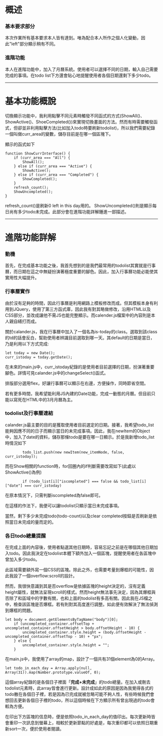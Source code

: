 # 概述
### 基本要求部分
本次作業所有基本要求本人皆有達到。唯為配合本人所作之個人化變動，因此"left"部分顯示稍有不同。
###  進階功能
本人在進階功能中，加入了月曆系統。使用者可以選擇不同的日期，輸入自己需要完成的事項。在todo list下方還會貼心地提醒使用者各個日期還剩下多少todo。
- - - - - - - - - - - -
# 基本功能概說
切換顯示功能中，我利用點擊不同元素時觸發不同函式的方式(ShowAll()、ShowActive()、ShoeCompleted())來實現切換畫面的方法。然而有時需要觸發函式，但卻並非利用點擊方法(比如加入todo時要刷新todolist)，所以我們需要紀錄一個叫做curr_area的變數，儲存目前是在哪一個區塊下。

顯示的函式如下
```
function ShowCurrInterface() {
    if (curr_area === "All") {
        ShowAll();
    } else if (curr_area === "Active") {
        ShowActive();
    } else if (curr_area === "Completed") {
        ShowCompleted();
    }
    refresh_count();
    ShowUncompleted();
}
```
refresh_count()是刷新0 left in this day用的。
ShowUncompleted()則是顯示每日尚有多少todo未完成。此部分會在進階功能詳解鍾進一部描述。
- - -
# 進階功能詳解
### 動機
  首先，在完成基本功能之後，我首先想到的是我們最常用的todolist其實就是行事曆，而日期在這之中無疑扮演著極度重要的腳色。因此，加入行事曆功能必能使其實用性大幅提升。
### 行事曆實作
由於沒有足夠的時間，因此行事曆是利用網路上模板修改而成。但其模板本身有利用到JQuery，使用了第三方函式庫，因此我有對其略做修改，沿用HTML以及CSS部分，並改成讓他不需JS也能完整顯示。而calender.js檔案中的內容則是本人親自繕打而成。

關於calander.js，我在行事曆中加入了一個名為is-today的class。選取到該class的td的話會反白，幫助使用者辨識目前選取到哪一天。其default的日期是當日，乃是利用以下方式完成:
```
let today = new Date();
curr_istoday = today.getDate();
```
在未來的main.js中，curr_istoday紀錄的是使用者目前選擇的日期，扮演著重要腳色。詳情可見calander.js中的changeSelect()函式。

排版部分選用flex，好讓行事曆可以顯示在右邊，方便操作，同時節省空間。

若有更多時間，我希望能利用JS內建的Date功能，完成一動態的月曆。但目前只能以寫死在HTML中的3月月曆為主。

### todolist及行事曆連結
calander.js最主要的目的是獲取使用者目前選定的日期。接著，我希望todo_list能夠因應不同的日子而顯示當日的未完成事項。因此，我在newItem的Object中，加入了date的資料，儲存那條todo是要在哪一日顯示。於是我新增todo_list時情況如下
```
        todo_list.push(new newItem(new_itemNode, false, curr_istoday));
```
而在Show相關的function時，for回圈內的if判斷需要改寫如下(此處以ShowActive()為例)
```
        if (todo_list[i]["iscompleted"] === false && todo_list[i]["date"] === curr_istoday) 
```
在原本情況下，只需判斷iscompleted為false即可。

在這樣的作法下，我便可以讓todolist只顯示當日未完成事項。

當然，剩下多少未完成todo(todo-count)以及clear completed按鈕是否刷新是依照當日未完成的量而定的。
### 各日todo總量提醒
在完成上面的內容後，使用者點選其他日期時，容易忘記之前是在哪個其他日期加入todo。因此我決定在todolist本體下額外加入一個區塊，提醒使用者在各區塊中曾加入多少todo。

此區域需要額外寫一個CSS的區塊。除此之外，也需要考量到爆框的可能性，因此我設了一個overflow:scroll的設計。

然而，我很快意識到其是否overflow是依據區塊的height決定的，沒有定義height屬性，就無法呈現scroll的樣式。然而height無法事先決定，因為其爆框與否除了和區域中的字數有關，也和上面的todolist有多高有關。因此我在JS檔之中，檢查該區塊是否爆框。若有則對其高度進行調整。如此便有效解決了無法偵測到爆框的問題。
```
let body = document.getElementsByTagName("body")[0];
    if (uncompleted_container.offsetTop + uncompleted_container.offsetHeight > body.offsetHeight - 10) {
        uncompleted_container.style.height = (body.offsetHeight - uncompleted_container.offsetTop - 10) + "px";
    } else {
        uncompleted_container.style.height = "";
    }
```

在main.js中，我使用了array的map，設計了一個共有31個element為0的Array。
```
let todo_in_each_day = Array.apply(null, Array(31)).map(Number.prototype.valueOf, 0);
```
這個array紀錄的是各個日子裡面「__完成+未完成__」的todo總量。在加入或刪去todolist元素時，此array皆會進行更新。設計成如此的原因是因為我覺得各式的todo散在各個日子裡，若是因為已完成就被忽略可能不夠人性，有些時候我們會想回去更新各個日子裡的todo，所以這個時候在下方顯示所有曾出現過的todo會較為方便。

在印出下方區塊的信息時，便是依照todo_in_each_day的值印出。每次更新時皆會重印一次訊息到螢幕上，相較於更新節點的好處是，每次重印都可以依照日期重新sort一次，便於使用者閱讀。



